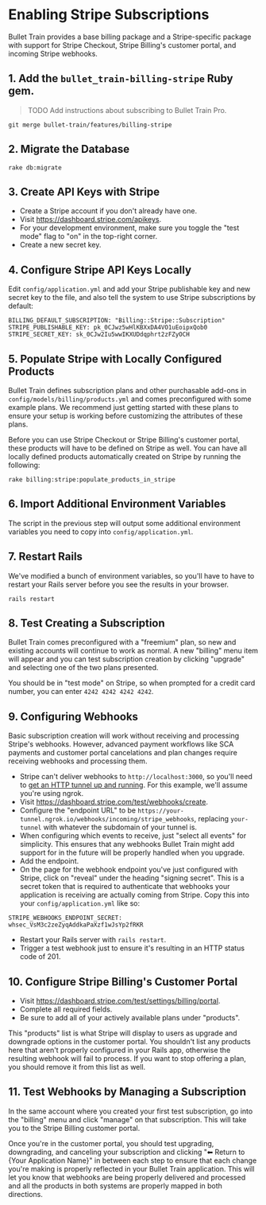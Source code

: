 # Enabling Stripe Subscriptions

Bullet Train provides a base billing package and a Stripe-specific package with support for Stripe Checkout, Stripe Billing's customer portal, and incoming Stripe webhooks.

## 1. Add the `bullet_train-billing-stripe` Ruby gem.

> TODO Add instructions about subscribing to Bullet Train Pro.

```
git merge bullet-train/features/billing-stripe
```

## 2. Migrate the Database

```
rake db:migrate
```

## 3. Create API Keys with Stripe

 - Create a Stripe account if you don't already have one.
 - Visit https://dashboard.stripe.com/apikeys.
 - For your development environment, make sure you toggle the "test mode" flag to "on" in the top-right corner.
 - Create a new secret key.

## 4. Configure Stripe API Keys Locally

Edit `config/application.yml` and add your Stripe publishable key and new secret key to the file, and also tell the system to use Stripe subscriptions by default:

```
BILLING_DEFAULT_SUBSCRIPTION: "Billing::Stripe::Subscription"
STRIPE_PUBLISHABLE_KEY: pk_0CJwz5wHlKBXxDA4VO1uEoipxQob0
STRIPE_SECRET_KEY: sk_0CJw2Iu5wwIKXUDdqphrt2zFZyOCH
```

## 5. Populate Stripe with Locally Configured Products

Bullet Train defines subscription plans and other purchasable add-ons in `config/models/billing/products.yml` and comes preconfigured with some example plans. We recommend just getting started with these plans to ensure your setup is working before customizing the attributes of these plans.

Before you can use Stripe Checkout or Stripe Billing's customer portal, these products will have to be defined on Stripe as well. You can have all locally defined products automatically created on Stripe by running the following:

```
rake billing:stripe:populate_products_in_stripe
```

## 6. Import Additional Environment Variables

The script in the previous step will output some additional environment variables you need to copy into `config/application.yml`.

## 7. Restart Rails

We've modified a bunch of environment variables, so you'll have to have to restart your Rails server before you see the results in your browser.

```
rails restart
```

## 8. Test Creating a Subscription

Bullet Train comes preconfigured with a "freemium" plan, so new and existing accounts will continue to work as normal. A new "billing" menu item will appear and you can test subscription creation by clicking "upgrade" and selecting one of the two plans presented.

You should be in "test mode" on Stripe, so when prompted for a credit card number, you can enter `4242 4242 4242 4242`.

## 9. Configuring Webhooks

Basic subscription creation will work without receiving and processing Stripe's webhooks. However, advanced payment workflows like SCA payments and customer portal cancelations and plan changes require receiving webhooks and processing them.

 - Stripe can't deliver webhooks to `http://localhost:3000`, so you'll need to [get an HTTP tunnel up and running](/docs/tunneling.md). For this example, we'll assume you're using ngrok.
 - Visit https://dashboard.stripe.com/test/webhooks/create.
 - Configure the "endpoint URL" to be `https://your-tunnel.ngrok.io/webhooks/incoming/stripe_webhooks`, replacing `your-tunnel` with whatever the subdomain of your tunnel is.
 - When configuring which events to receive, just "select all events" for simplicity. This ensures that any webhooks Bullet Train might add support for in the future will be properly handled when you upgrade.
 - Add the endpoint.
 - On the page for the webhook endpoint you've just configured with Stripe, click on "reveal" under the heading "signing secret". This is a secret token that is required to authenticate that webhooks your application is receiving are actually coming from Stripe. Copy this into your `config/application.yml` like so:

 ```
 STRIPE_WEBHOOKS_ENDPOINT_SECRET: whsec_VsM3c2zeZyqAddkaPaXzf1wJsYp2fRKR
 ```

 - Restart your Rails server with `rails restart`.
 - Trigger a test webhook just to ensure it's resulting in an HTTP status code of 201.

## 10. Configure Stripe Billing's Customer Portal

  - Visit https://dashboard.stripe.com/test/settings/billing/portal.
  - Complete all required fields.
  - Be sure to add all of your actively available plans under "products".

This "products" list is what Stripe will display to users as upgrade and downgrade options in the customer portal. You shouldn't list any products here that aren't properly configured in your Rails app, otherwise the resulting webhook will fail to process. If you want to stop offering a plan, you should remove it from this list as well.

## 11. Test Webhooks by Managing a Subscription

In the same account where you created your first test subscription, go into the "billing" menu and click "manage" on that subscription. This will take you to the Stripe Billing customer portal.

Once you're in the customer portal, you should test upgrading, downgrading, and canceling your subscription and clicking "⬅ Return to {Your Application Name}" in between each step to ensure that each change you're making is properly reflected in your Bullet Train application. This will let you know that webhooks are being properly delivered and processed and all the products in both systems are properly mapped in both directions.
